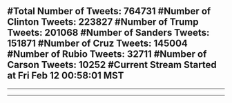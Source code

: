 #Total Number of Tweets: 764731 
#Number of Clinton Tweets: 223827
#Number of Trump Tweets: 201068
#Number of Sanders Tweets: 151871
#Number of Cruz Tweets: 145004
#Number of Rubio Tweets: 32711
#Number of Carson Tweets: 10252
#Current Stream Started at Fri Feb 12 00:58:01 MST
---
---
---
